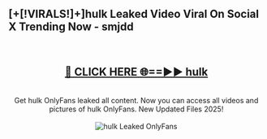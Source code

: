 <h2>[+[!VIRALS!]+]hulk Leaked Video Viral On Social X Trending Now - smjdd</h2>
<br>
<div align="center">
<h2><a href="https://libra.edu.pl?hulk" rel="nofollow">🔴 CLICK HERE 🌐==►► hulk</a></h2>
<br>
Get hulk OnlyFans leaked all content. Now you can access all videos and pictures of hulk OnlyFans. New Updated Files 2025!
<br>
<br>
<a href="https://libra.edu.pl?hulk" rel="nofollow" data-target="animated-image.originalLink"><img src="https://i.ibb.co.com/WyWwxjT/player-gif2.gif" alt="hulk Leaked OnlyFans" style="max-width: 100%; display: inline-block;" data-target="animated-image.originalImage"></a>
</div>
<br>